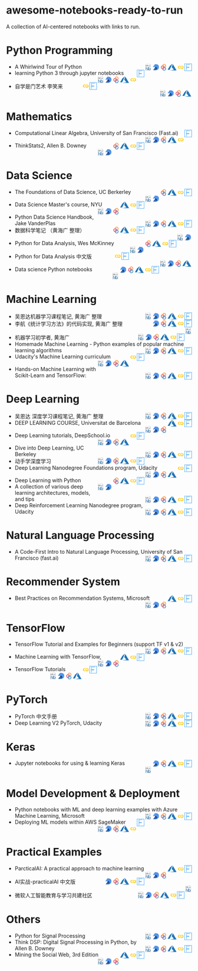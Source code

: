 # awesome-notebooks-ready-to-run
A collection of AI-centered notebooks with links to run.

# Python Programming
* A Whirlwind Tour of Python&emsp;[<img src="./images/FloydHub-logo.png" alt="FloydHub" align="right" height="20"/>](https://floydhub.com/run?template=https://github.com/jakevdp/WhirlwindTourOfPython)&emsp;[<img src="./images/colab-logo.png" alt="colab" align="right" height="20"/>](https://colab.research.google.com/jakevdp/WhirlwindTourOfPython/blob/master)&emsp;[<img src="./images/Azure Notebooks.png" alt="Azure Notebook" align="right" height="20"/>](https://notebooks.azure.com/import/gh/jakevdp/WhirlwindTourOfPython/)&emsp;[<img src="./images/binder-logo.png" alt="MyBinder" align="right" height="20"/>](https://mybinder.org/v2/gh/jakevdp/WhirlwindTourOfPython/master?urlpath=lab)&emsp;[<img src="./images/deepnote.png" alt="deepnote" align="right" height="20"/>](https://beta.deepnote.com/launch?template=data-science&url=https%3A//github.com/jakevdp/WhirlwindTourOfPython)&emsp;[<img src="./images/nbviewer.png" alt="nbviewer" align="right" height="20"/>](https://nbviewer.jupyter.org/github/jakevdp/WhirlwindTourOfPython/tree/master/)
* learning Python 3 through jupyter notebooks&emsp;[<img src="./images/FloydHub-logo.png" alt="FloydHub" align="right" height="20"/>](https://floydhub.com/run?template=https://github.com/jerry-git/learn-python3)&emsp;[<img src="./images/colab-logo.png" alt="colab" align="right" height="20"/>](https://colab.research.google.com/jerry-git/learn-python3/blob/master)&emsp;[<img src="./images/Azure Notebooks.png" alt="Azure Notebook" align="right" height="20"/>](https://notebooks.azure.com/import/gh/jerry-git/learn-python3/)&emsp;[<img src="./images/binder-logo.png" alt="MyBinder" align="right" height="20"/>](https://mybinder.org/v2/gh/jerry-git/learn-python3/master?urlpath=lab)&emsp;[<img src="./images/deepnote.png" alt="deepnote" align="right" height="20"/>](https://beta.deepnote.com/launch?template=data-science&url=https%3A//github.com/jerry-git/learn-python3)&emsp;[<img src="./images/nbviewer.png" alt="nbviewer" align="right" height="20"/>](https://nbviewer.jupyter.org/github/jerry-git/learn-python3/tree/master/)
* 自学是门艺术 李笑来&emsp;[<img src="./images/FloydHub-logo.png" alt="FloydHub" align="right" height="20"/>](https://floydhub.com/run?template=https://github.com/selfteaching/the-craft-of-selfteaching)&emsp;[<img src="./images/colab-logo.png" alt="colab" align="right" height="20"/>](https://colab.research.google.com/selfteaching/the-craft-of-selfteaching/blob/master)&emsp;[<img src="./images/Azure Notebooks.png" alt="Azure Notebook" align="right" height="20"/>](https://notebooks.azure.com/import/gh/selfteaching/the-craft-of-selfteaching/)&emsp;[<img src="./images/binder-logo.png" alt="MyBinder" align="right" height="20"/>](https://mybinder.org/v2/gh/selfteaching/the-craft-of-selfteaching/master?urlpath=lab)&emsp;[<img src="./images/deepnote.png" alt="deepnote" align="right" height="20"/>](https://beta.deepnote.com/launch?template=data-science&url=https%3A//github.com/selfteaching/the-craft-of-selfteaching)&emsp;[<img src="./images/nbviewer.png" alt="nbviewer" align="right" height="20"/>](https://nbviewer.jupyter.org/github/selfteaching/the-craft-of-selfteaching/tree/master/)
# Mathematics
* Computational Linear Algebra,  University of San Francisco (Fast.ai)&emsp;[<img src="./images/FloydHub-logo.png" alt="FloydHub" align="right" height="20"/>](https://floydhub.com/run?template=https://github.com/fastai/numerical-linear-algebra)&emsp;[<img src="./images/colab-logo.png" alt="colab" align="right" height="20"/>](https://colab.research.google.com/fastai/numerical-linear-algebra/blob/master)&emsp;[<img src="./images/Azure Notebooks.png" alt="Azure Notebook" align="right" height="20"/>](https://notebooks.azure.com/import/gh/fastai/numerical-linear-algebra/)&emsp;[<img src="./images/binder-logo.png" alt="MyBinder" align="right" height="20"/>](https://mybinder.org/v2/gh/fastai/numerical-linear-algebra/master?urlpath=lab)&emsp;[<img src="./images/deepnote.png" alt="deepnote" align="right" height="20"/>](https://beta.deepnote.com/launch?template=data-science&url=https%3A//github.com/fastai/numerical-linear-algebra)&emsp;[<img src="./images/nbviewer.png" alt="nbviewer" align="right" height="20"/>](https://nbviewer.jupyter.org/github/fastai/numerical-linear-algebra/tree/master/)
* ThinkStats2, Allen B. Downey&emsp;[<img src="./images/FloydHub-logo.png" alt="FloydHub" align="right" height="20"/>](https://floydhub.com/run?template=https://github.com/AllenDowney/ThinkStats2)&emsp;[<img src="./images/colab-logo.png" alt="colab" align="right" height="20"/>](https://colab.research.google.com/AllenDowney/ThinkStats2/blob/master)&emsp;[<img src="./images/Azure Notebooks.png" alt="Azure Notebook" align="right" height="20"/>](https://notebooks.azure.com/import/gh/AllenDowney/ThinkStats2/)&emsp;[<img src="./images/binder-logo.png" alt="MyBinder" align="right" height="20"/>](https://mybinder.org/v2/gh/AllenDowney/ThinkStats2/master?urlpath=lab)&emsp;[<img src="./images/deepnote.png" alt="deepnote" align="right" height="20"/>](https://beta.deepnote.com/launch?template=data-science&url=https%3A//github.com/AllenDowney/ThinkStats2)&emsp;[<img src="./images/nbviewer.png" alt="nbviewer" align="right" height="20"/>](https://nbviewer.jupyter.org/github/AllenDowney/ThinkStats2/tree/master/)
# Data Science
* The Foundations of Data Science, UC Berkerley&emsp;[<img src="./images/FloydHub-logo.png" alt="FloydHub" align="right" height="20"/>](https://floydhub.com/run?template=https://github.com/data-8/textbook)&emsp;[<img src="./images/colab-logo.png" alt="colab" align="right" height="20"/>](https://colab.research.google.com/data-8/textbook/blob/master)&emsp;[<img src="./images/Azure Notebooks.png" alt="Azure Notebook" align="right" height="20"/>](https://notebooks.azure.com/import/gh/data-8/textbook/)&emsp;[<img src="./images/binder-logo.png" alt="MyBinder" align="right" height="20"/>](https://mybinder.org/v2/gh/data-8/textbook/master?urlpath=lab)&emsp;[<img src="./images/deepnote.png" alt="deepnote" align="right" height="20"/>](https://beta.deepnote.com/launch?template=data-science&url=https%3A//github.com/data-8/textbook)&emsp;[<img src="./images/nbviewer.png" alt="nbviewer" align="right" height="20"/>](https://nbviewer.jupyter.org/github/data-8/textbook/tree/master/)
* Data Science Master's course, NYU&emsp;[<img src="./images/FloydHub-logo.png" alt="FloydHub" align="right" height="20"/>](https://floydhub.com/run?template=https://github.com/briandalessandro/DataScienceCourse)&emsp;[<img src="./images/colab-logo.png" alt="colab" align="right" height="20"/>](https://colab.research.google.com/briandalessandro/DataScienceCourse/blob/master)&emsp;[<img src="./images/Azure Notebooks.png" alt="Azure Notebook" align="right" height="20"/>](https://notebooks.azure.com/import/gh/briandalessandro/DataScienceCourse/)&emsp;[<img src="./images/binder-logo.png" alt="MyBinder" align="right" height="20"/>](https://mybinder.org/v2/gh/briandalessandro/DataScienceCourse/master?urlpath=lab)&emsp;[<img src="./images/deepnote.png" alt="deepnote" align="right" height="20"/>](https://beta.deepnote.com/launch?template=data-science&url=https%3A//github.com/briandalessandro/DataScienceCourse)&emsp;[<img src="./images/nbviewer.png" alt="nbviewer" align="right" height="20"/>](https://nbviewer.jupyter.org/github/briandalessandro/DataScienceCourse/tree/master/)
* Python Data Science Handbook, Jake VanderPlas&emsp;[<img src="./images/FloydHub-logo.png" alt="FloydHub" align="right" height="20"/>](https://floydhub.com/run?template=https://github.com/jakevdp/PythonDataScienceHandbook)&emsp;[<img src="./images/colab-logo.png" alt="colab" align="right" height="20"/>](https://colab.research.google.com/jakevdp/PythonDataScienceHandbook/blob/master)&emsp;[<img src="./images/Azure Notebooks.png" alt="Azure Notebook" align="right" height="20"/>](https://notebooks.azure.com/import/gh/jakevdp/PythonDataScienceHandbook/)&emsp;[<img src="./images/binder-logo.png" alt="MyBinder" align="right" height="20"/>](https://mybinder.org/v2/gh/jakevdp/PythonDataScienceHandbook/master?urlpath=lab)&emsp;[<img src="./images/deepnote.png" alt="deepnote" align="right" height="20"/>](https://beta.deepnote.com/launch?template=data-science&url=https%3A//github.com/jakevdp/PythonDataScienceHandbook)&emsp;[<img src="./images/nbviewer.png" alt="nbviewer" align="right" height="20"/>](https://nbviewer.jupyter.org/github/jakevdp/PythonDataScienceHandbook/tree/master/)
* 数据科学笔记 （黄海广 整理）&emsp;[<img src="./images/FloydHub-logo.png" alt="FloydHub" align="right" height="20"/>](https://floydhub.com/run?template=https://github.com/fengdu78/Data-Science-Notes)&emsp;[<img src="./images/colab-logo.png" alt="colab" align="right" height="20"/>](https://colab.research.google.com/fengdu78/Data-Science-Notes/blob/master)&emsp;[<img src="./images/Azure Notebooks.png" alt="Azure Notebook" align="right" height="20"/>](https://notebooks.azure.com/import/gh/fengdu78/Data-Science-Notes/)&emsp;[<img src="./images/binder-logo.png" alt="MyBinder" align="right" height="20"/>](https://mybinder.org/v2/gh/fengdu78/Data-Science-Notes/master?urlpath=lab)&emsp;[<img src="./images/deepnote.png" alt="deepnote" align="right" height="20"/>](https://beta.deepnote.com/launch?template=data-science&url=https%3A//github.com/fengdu78/Data-Science-Notes)&emsp;[<img src="./images/nbviewer.png" alt="nbviewer" align="right" height="20"/>](https://nbviewer.jupyter.org/github/fengdu78/Data-Science-Notes/tree/master/)
* Python for Data Analysis, Wes McKinney&emsp;[<img src="./images/FloydHub-logo.png" alt="FloydHub" align="right" height="20"/>](https://floydhub.com/run?template=https://github.com/wesm/pydata-book)&emsp;[<img src="./images/colab-logo.png" alt="colab" align="right" height="20"/>](https://colab.research.google.com/wesm/pydata-book/blob/master)&emsp;[<img src="./images/Azure Notebooks.png" alt="Azure Notebook" align="right" height="20"/>](https://notebooks.azure.com/import/gh/wesm/pydata-book/)&emsp;[<img src="./images/binder-logo.png" alt="MyBinder" align="right" height="20"/>](https://mybinder.org/v2/gh/wesm/pydata-book/master?urlpath=lab)&emsp;[<img src="./images/deepnote.png" alt="deepnote" align="right" height="20"/>](https://beta.deepnote.com/launch?template=data-science&url=https%3A//github.com/wesm/pydata-book)&emsp;[<img src="./images/nbviewer.png" alt="nbviewer" align="right" height="20"/>](https://nbviewer.jupyter.org/github/wesm/pydata-book/tree/master/)
* Python for Data Analysis 中文版&emsp;[<img src="./images/FloydHub-logo.png" alt="FloydHub" align="right" height="20"/>](https://floydhub.com/run?template=https://github.com/BrambleXu/pydata-notebook)&emsp;[<img src="./images/colab-logo.png" alt="colab" align="right" height="20"/>](https://colab.research.google.com/BrambleXu/pydata-notebook/blob/master)&emsp;[<img src="./images/Azure Notebooks.png" alt="Azure Notebook" align="right" height="20"/>](https://notebooks.azure.com/import/gh/BrambleXu/pydata-notebook/)&emsp;[<img src="./images/binder-logo.png" alt="MyBinder" align="right" height="20"/>](https://mybinder.org/v2/gh/BrambleXu/pydata-notebook/master?urlpath=lab)&emsp;[<img src="./images/deepnote.png" alt="deepnote" align="right" height="20"/>](https://beta.deepnote.com/launch?template=data-science&url=https%3A//github.com/BrambleXu/pydata-notebook)&emsp;[<img src="./images/nbviewer.png" alt="nbviewer" align="right" height="20"/>](https://nbviewer.jupyter.org/github/BrambleXu/pydata-notebook/tree/master/)
* Data science Python notebooks&emsp;[<img src="./images/FloydHub-logo.png" alt="FloydHub" align="right" height="20"/>](https://floydhub.com/run?template=https://github.com/donnemartin/data-science-ipython-notebooks)&emsp;[<img src="./images/colab-logo.png" alt="colab" align="right" height="20"/>](https://colab.research.google.com/donnemartin/data-science-ipython-notebooks/blob/master)&emsp;[<img src="./images/Azure Notebooks.png" alt="Azure Notebook" align="right" height="20"/>](https://notebooks.azure.com/import/gh/donnemartin/data-science-ipython-notebooks/)&emsp;[<img src="./images/binder-logo.png" alt="MyBinder" align="right" height="20"/>](https://mybinder.org/v2/gh/donnemartin/data-science-ipython-notebooks/master?urlpath=lab)&emsp;[<img src="./images/deepnote.png" alt="deepnote" align="right" height="20"/>](https://beta.deepnote.com/launch?template=data-science&url=https%3A//github.com/donnemartin/data-science-ipython-notebooks)&emsp;[<img src="./images/nbviewer.png" alt="nbviewer" align="right" height="20"/>](https://nbviewer.jupyter.org/github/donnemartin/data-science-ipython-notebooks/tree/master/)
# Machine Learning
* 吴恩达机器学习课程笔记, 黄海广 整理&emsp;[<img src="./images/FloydHub-logo.png" alt="FloydHub" align="right" height="20"/>](https://floydhub.com/run?template=https://github.com/fengdu78/Coursera-ML-AndrewNg-Notes)&emsp;[<img src="./images/colab-logo.png" alt="colab" align="right" height="20"/>](https://colab.research.google.com/fengdu78/Coursera-ML-AndrewNg-Notes/blob/master)&emsp;[<img src="./images/Azure Notebooks.png" alt="Azure Notebook" align="right" height="20"/>](https://notebooks.azure.com/import/gh/fengdu78/Coursera-ML-AndrewNg-Notes/)&emsp;[<img src="./images/binder-logo.png" alt="MyBinder" align="right" height="20"/>](https://mybinder.org/v2/gh/fengdu78/Coursera-ML-AndrewNg-Notes/master?urlpath=lab)&emsp;[<img src="./images/deepnote.png" alt="deepnote" align="right" height="20"/>](https://beta.deepnote.com/launch?template=data-science&url=https%3A//github.com/fengdu78/Coursera-ML-AndrewNg-Notes)&emsp;[<img src="./images/nbviewer.png" alt="nbviewer" align="right" height="20"/>](https://nbviewer.jupyter.org/github/fengdu78/Coursera-ML-AndrewNg-Notes/tree/master/)
* 李航《统计学习方法》的代码实现, 黄海广 整理&emsp;[<img src="./images/FloydHub-logo.png" alt="FloydHub" align="right" height="20"/>](https://floydhub.com/run?template=https://github.com/fengdu78/lihang-code)&emsp;[<img src="./images/colab-logo.png" alt="colab" align="right" height="20"/>](https://colab.research.google.com/fengdu78/lihang-code/blob/master)&emsp;[<img src="./images/Azure Notebooks.png" alt="Azure Notebook" align="right" height="20"/>](https://notebooks.azure.com/import/gh/fengdu78/lihang-code/)&emsp;[<img src="./images/binder-logo.png" alt="MyBinder" align="right" height="20"/>](https://mybinder.org/v2/gh/fengdu78/lihang-code/master?urlpath=lab)&emsp;[<img src="./images/deepnote.png" alt="deepnote" align="right" height="20"/>](https://beta.deepnote.com/launch?template=data-science&url=https%3A//github.com/fengdu78/lihang-code)&emsp;[<img src="./images/nbviewer.png" alt="nbviewer" align="right" height="20"/>](https://nbviewer.jupyter.org/github/fengdu78/lihang-code/tree/master/)
* 机器学习初学者, 黄海广&emsp;[<img src="./images/FloydHub-logo.png" alt="FloydHub" align="right" height="20"/>](https://floydhub.com/run?template=https://github.com/fengdu78/machine_learning_beginner)&emsp;[<img src="./images/colab-logo.png" alt="colab" align="right" height="20"/>](https://colab.research.google.com/fengdu78/machine_learning_beginner/blob/master)&emsp;[<img src="./images/Azure Notebooks.png" alt="Azure Notebook" align="right" height="20"/>](https://notebooks.azure.com/import/gh/fengdu78/machine_learning_beginner/)&emsp;[<img src="./images/binder-logo.png" alt="MyBinder" align="right" height="20"/>](https://mybinder.org/v2/gh/fengdu78/machine_learning_beginner/master?urlpath=lab)&emsp;[<img src="./images/deepnote.png" alt="deepnote" align="right" height="20"/>](https://beta.deepnote.com/launch?template=data-science&url=https%3A//github.com/fengdu78/machine_learning_beginner)&emsp;[<img src="./images/nbviewer.png" alt="nbviewer" align="right" height="20"/>](https://nbviewer.jupyter.org/github/fengdu78/machine_learning_beginner/tree/master/)
* Homemade Machine Learning - Python examples of popular machine learning algorithms &emsp;[<img src="./images/FloydHub-logo.png" alt="FloydHub" align="right" height="20"/>](https://floydhub.com/run?template=https://github.com/trekhleb/homemade-machine-learning)&emsp;[<img src="./images/colab-logo.png" alt="colab" align="right" height="20"/>](https://colab.research.google.com/trekhleb/homemade-machine-learning/blob/master)&emsp;[<img src="./images/Azure Notebooks.png" alt="Azure Notebook" align="right" height="20"/>](https://notebooks.azure.com/import/gh/trekhleb/homemade-machine-learning/)&emsp;[<img src="./images/binder-logo.png" alt="MyBinder" align="right" height="20"/>](https://mybinder.org/v2/gh/trekhleb/homemade-machine-learning/master?urlpath=lab)&emsp;[<img src="./images/deepnote.png" alt="deepnote" align="right" height="20"/>](https://beta.deepnote.com/launch?template=data-science&url=https%3A//github.com/trekhleb/homemade-machine-learning)&emsp;[<img src="./images/nbviewer.png" alt="nbviewer" align="right" height="20"/>](https://nbviewer.jupyter.org/github/trekhleb/homemade-machine-learning/tree/master/)
* Udacity's Machine Learning curriculum&emsp;[<img src="./images/FloydHub-logo.png" alt="FloydHub" align="right" height="20"/>](https://floydhub.com/run?template=https://github.com/udacity/machine-learning)&emsp;[<img src="./images/colab-logo.png" alt="colab" align="right" height="20"/>](https://colab.research.google.com/udacity/machine-learning/blob/master)&emsp;[<img src="./images/Azure Notebooks.png" alt="Azure Notebook" align="right" height="20"/>](https://notebooks.azure.com/import/gh/udacity/machine-learning/)&emsp;[<img src="./images/binder-logo.png" alt="MyBinder" align="right" height="20"/>](https://mybinder.org/v2/gh/udacity/machine-learning/master?urlpath=lab)&emsp;[<img src="./images/deepnote.png" alt="deepnote" align="right" height="20"/>](https://beta.deepnote.com/launch?template=data-science&url=https%3A//github.com/udacity/machine-learning)&emsp;[<img src="./images/nbviewer.png" alt="nbviewer" align="right" height="20"/>](https://nbviewer.jupyter.org/github/udacity/machine-learning/tree/master/)
* Hands-on Machine Learning with Scikit-Learn and TensorFlow:&emsp;[<img src="./images/FloydHub-logo.png" alt="FloydHub" align="right" height="20"/>](https://floydhub.com/run?template=https://github.com/ageron/handson-ml)&emsp;[<img src="./images/colab-logo.png" alt="colab" align="right" height="20"/>](https://colab.research.google.com/ageron/handson-ml/blob/master)&emsp;[<img src="./images/Azure Notebooks.png" alt="Azure Notebook" align="right" height="20"/>](https://notebooks.azure.com/import/gh/ageron/handson-ml/)&emsp;[<img src="./images/binder-logo.png" alt="MyBinder" align="right" height="20"/>](https://mybinder.org/v2/gh/ageron/handson-ml/master?urlpath=lab)&emsp;[<img src="./images/deepnote.png" alt="deepnote" align="right" height="20"/>](https://beta.deepnote.com/launch?template=data-science&url=https%3A//github.com/ageron/handson-ml)&emsp;[<img src="./images/nbviewer.png" alt="nbviewer" align="right" height="20"/>](https://nbviewer.jupyter.org/github/ageron/handson-ml/tree/master/)
# Deep Learning
* 吴恩达 深度学习课程笔记, 黄海广 整理&emsp;[<img src="./images/FloydHub-logo.png" alt="FloydHub" align="right" height="20"/>](https://floydhub.com/run?template=https://github.com/fengdu78/deeplearning_ai_books)&emsp;[<img src="./images/colab-logo.png" alt="colab" align="right" height="20"/>](https://colab.research.google.com/fengdu78/deeplearning_ai_books/blob/master)&emsp;[<img src="./images/Azure Notebooks.png" alt="Azure Notebook" align="right" height="20"/>](https://notebooks.azure.com/import/gh/fengdu78/deeplearning_ai_books/)&emsp;[<img src="./images/binder-logo.png" alt="MyBinder" align="right" height="20"/>](https://mybinder.org/v2/gh/fengdu78/deeplearning_ai_books/master?urlpath=lab)&emsp;[<img src="./images/deepnote.png" alt="deepnote" align="right" height="20"/>](https://beta.deepnote.com/launch?template=data-science&url=https%3A//github.com/fengdu78/deeplearning_ai_books)&emsp;[<img src="./images/nbviewer.png" alt="nbviewer" align="right" height="20"/>](https://nbviewer.jupyter.org/github/fengdu78/deeplearning_ai_books/tree/master/)
* DEEP LEARNING COURSE, Universitat de Barcelona&emsp;[<img src="./images/FloydHub-logo.png" alt="FloydHub" align="right" height="20"/>](https://floydhub.com/run?template=https://github.com/DataScienceUB/DeepLearningMaster2019)&emsp;[<img src="./images/colab-logo.png" alt="colab" align="right" height="20"/>](https://colab.research.google.com/DataScienceUB/DeepLearningMaster2019/blob/master)&emsp;[<img src="./images/Azure Notebooks.png" alt="Azure Notebook" align="right" height="20"/>](https://notebooks.azure.com/import/gh/DataScienceUB/DeepLearningMaster2019/)&emsp;[<img src="./images/binder-logo.png" alt="MyBinder" align="right" height="20"/>](https://mybinder.org/v2/gh/DataScienceUB/DeepLearningMaster2019/master?urlpath=lab)&emsp;[<img src="./images/deepnote.png" alt="deepnote" align="right" height="20"/>](https://beta.deepnote.com/launch?template=data-science&url=https%3A//github.com/DataScienceUB/DeepLearningMaster2019)&emsp;[<img src="./images/nbviewer.png" alt="nbviewer" align="right" height="20"/>](https://nbviewer.jupyter.org/github/DataScienceUB/DeepLearningMaster2019/tree/master/)
* Deep Learning tutorials, DeepSchool.io&emsp;[<img src="./images/FloydHub-logo.png" alt="FloydHub" align="right" height="20"/>](https://floydhub.com/run?template=https://github.com/sachinruk/deepschool.io)&emsp;[<img src="./images/colab-logo.png" alt="colab" align="right" height="20"/>](https://colab.research.google.com/sachinruk/deepschool.io/blob/master)&emsp;[<img src="./images/Azure Notebooks.png" alt="Azure Notebook" align="right" height="20"/>](https://notebooks.azure.com/import/gh/sachinruk/deepschool.io/)&emsp;[<img src="./images/binder-logo.png" alt="MyBinder" align="right" height="20"/>](https://mybinder.org/v2/gh/sachinruk/deepschool.io/master?urlpath=lab)&emsp;[<img src="./images/deepnote.png" alt="deepnote" align="right" height="20"/>](https://beta.deepnote.com/launch?template=data-science&url=https%3A//github.com/sachinruk/deepschool.io)&emsp;[<img src="./images/nbviewer.png" alt="nbviewer" align="right" height="20"/>](https://nbviewer.jupyter.org/github/sachinruk/deepschool.io/tree/master/)
* Dive into Deep Learning, UC Berkeley&emsp;[<img src="./images/FloydHub-logo.png" alt="FloydHub" align="right" height="20"/>](https://floydhub.com/run?template=https://github.com/d2l-ai/d2l-en)&emsp;[<img src="./images/colab-logo.png" alt="colab" align="right" height="20"/>](https://colab.research.google.com/d2l-ai/d2l-en/blob/master)&emsp;[<img src="./images/Azure Notebooks.png" alt="Azure Notebook" align="right" height="20"/>](https://notebooks.azure.com/import/gh/d2l-ai/d2l-en/)&emsp;[<img src="./images/binder-logo.png" alt="MyBinder" align="right" height="20"/>](https://mybinder.org/v2/gh/d2l-ai/d2l-en/master?urlpath=lab)&emsp;[<img src="./images/deepnote.png" alt="deepnote" align="right" height="20"/>](https://beta.deepnote.com/launch?template=data-science&url=https%3A//github.com/d2l-ai/d2l-en)&emsp;[<img src="./images/nbviewer.png" alt="nbviewer" align="right" height="20"/>](https://nbviewer.jupyter.org/github/d2l-ai/d2l-en/tree/master/)
* 动手学深度学习&emsp;[<img src="./images/FloydHub-logo.png" alt="FloydHub" align="right" height="20"/>](https://floydhub.com/run?template=https://github.com/d2l-ai/d2l-zh)&emsp;[<img src="./images/colab-logo.png" alt="colab" align="right" height="20"/>](https://colab.research.google.com/d2l-ai/d2l-zh/blob/master)&emsp;[<img src="./images/Azure Notebooks.png" alt="Azure Notebook" align="right" height="20"/>](https://notebooks.azure.com/import/gh/d2l-ai/d2l-zh/)&emsp;[<img src="./images/binder-logo.png" alt="MyBinder" align="right" height="20"/>](https://mybinder.org/v2/gh/d2l-ai/d2l-zh/master?urlpath=lab)&emsp;[<img src="./images/deepnote.png" alt="deepnote" align="right" height="20"/>](https://beta.deepnote.com/launch?template=data-science&url=https%3A//github.com/d2l-ai/d2l-zh)&emsp;[<img src="./images/nbviewer.png" alt="nbviewer" align="right" height="20"/>](https://nbviewer.jupyter.org/github/d2l-ai/d2l-zh/tree/master/)
* Deep Learning Nanodegree Foundations program, Udacity&emsp;[<img src="./images/FloydHub-logo.png" alt="FloydHub" align="right" height="20"/>](https://floydhub.com/run?template=https://github.com/udacity/deep-learning)&emsp;[<img src="./images/colab-logo.png" alt="colab" align="right" height="20"/>](https://colab.research.google.com/udacity/deep-learning/blob/master)&emsp;[<img src="./images/Azure Notebooks.png" alt="Azure Notebook" align="right" height="20"/>](https://notebooks.azure.com/import/gh/udacity/deep-learning/)&emsp;[<img src="./images/binder-logo.png" alt="MyBinder" align="right" height="20"/>](https://mybinder.org/v2/gh/udacity/deep-learning/master?urlpath=lab)&emsp;[<img src="./images/deepnote.png" alt="deepnote" align="right" height="20"/>](https://beta.deepnote.com/launch?template=data-science&url=https%3A//github.com/udacity/deep-learning)&emsp;[<img src="./images/nbviewer.png" alt="nbviewer" align="right" height="20"/>](https://nbviewer.jupyter.org/github/udacity/deep-learning/tree/master/)
* Deep Learning with Python&emsp;[<img src="./images/FloydHub-logo.png" alt="FloydHub" align="right" height="20"/>](https://floydhub.com/run?template=https://github.com/fchollet/deep-learning-with-python-notebooks)&emsp;[<img src="./images/colab-logo.png" alt="colab" align="right" height="20"/>](https://colab.research.google.com/fchollet/deep-learning-with-python-notebooks/blob/master)&emsp;[<img src="./images/Azure Notebooks.png" alt="Azure Notebook" align="right" height="20"/>](https://notebooks.azure.com/import/gh/fchollet/deep-learning-with-python-notebooks/)&emsp;[<img src="./images/binder-logo.png" alt="MyBinder" align="right" height="20"/>](https://mybinder.org/v2/gh/fchollet/deep-learning-with-python-notebooks/master?urlpath=lab)&emsp;[<img src="./images/deepnote.png" alt="deepnote" align="right" height="20"/>](https://beta.deepnote.com/launch?template=data-science&url=https%3A//github.com/fchollet/deep-learning-with-python-notebooks)&emsp;[<img src="./images/nbviewer.png" alt="nbviewer" align="right" height="20"/>](https://nbviewer.jupyter.org/github/fchollet/deep-learning-with-python-notebooks/tree/master/)
* A collection of various deep learning architectures, models, and tips&emsp;[<img src="./images/FloydHub-logo.png" alt="FloydHub" align="right" height="20"/>](https://floydhub.com/run?template=https://github.com/rasbt/deeplearning-models)&emsp;[<img src="./images/colab-logo.png" alt="colab" align="right" height="20"/>](https://colab.research.google.com/rasbt/deeplearning-models/blob/master)&emsp;[<img src="./images/Azure Notebooks.png" alt="Azure Notebook" align="right" height="20"/>](https://notebooks.azure.com/import/gh/rasbt/deeplearning-models/)&emsp;[<img src="./images/binder-logo.png" alt="MyBinder" align="right" height="20"/>](https://mybinder.org/v2/gh/rasbt/deeplearning-models/master?urlpath=lab)&emsp;[<img src="./images/deepnote.png" alt="deepnote" align="right" height="20"/>](https://beta.deepnote.com/launch?template=data-science&url=https%3A//github.com/rasbt/deeplearning-models)&emsp;[<img src="./images/nbviewer.png" alt="nbviewer" align="right" height="20"/>](https://nbviewer.jupyter.org/github/rasbt/deeplearning-models/tree/master/)
* Deep Reinforcement Learning Nanodegree program, Udacity&emsp;[<img src="./images/FloydHub-logo.png" alt="FloydHub" align="right" height="20"/>](https://floydhub.com/run?template=https://github.com/udacity/deep-reinforcement-learning)&emsp;[<img src="./images/colab-logo.png" alt="colab" align="right" height="20"/>](https://colab.research.google.com/udacity/deep-reinforcement-learning/blob/master)&emsp;[<img src="./images/Azure Notebooks.png" alt="Azure Notebook" align="right" height="20"/>](https://notebooks.azure.com/import/gh/udacity/deep-reinforcement-learning/)&emsp;[<img src="./images/binder-logo.png" alt="MyBinder" align="right" height="20"/>](https://mybinder.org/v2/gh/udacity/deep-reinforcement-learning/master?urlpath=lab)&emsp;[<img src="./images/deepnote.png" alt="deepnote" align="right" height="20"/>](https://beta.deepnote.com/launch?template=data-science&url=https%3A//github.com/udacity/deep-reinforcement-learning)&emsp;[<img src="./images/nbviewer.png" alt="nbviewer" align="right" height="20"/>](https://nbviewer.jupyter.org/github/udacity/deep-reinforcement-learning/tree/master/)
# Natural Language Processing
* A Code-First Intro to Natural Language Processing,  University of San Francisco (fast.ai)&emsp;[<img src="./images/FloydHub-logo.png" alt="FloydHub" align="right" height="20"/>](https://floydhub.com/run?template=https://github.com/fastai/course-nlp)&emsp;[<img src="./images/colab-logo.png" alt="colab" align="right" height="20"/>](https://colab.research.google.com/fastai/course-nlp/blob/master)&emsp;[<img src="./images/Azure Notebooks.png" alt="Azure Notebook" align="right" height="20"/>](https://notebooks.azure.com/import/gh/fastai/course-nlp/)&emsp;[<img src="./images/binder-logo.png" alt="MyBinder" align="right" height="20"/>](https://mybinder.org/v2/gh/fastai/course-nlp/master?urlpath=lab)&emsp;[<img src="./images/deepnote.png" alt="deepnote" align="right" height="20"/>](https://beta.deepnote.com/launch?template=data-science&url=https%3A//github.com/fastai/course-nlp)&emsp;[<img src="./images/nbviewer.png" alt="nbviewer" align="right" height="20"/>](https://nbviewer.jupyter.org/github/fastai/course-nlp/tree/master/)
# Recommender System
* Best Practices on Recommendation Systems, Microsoft&emsp;[<img src="./images/FloydHub-logo.png" alt="FloydHub" align="right" height="20"/>](https://floydhub.com/run?template=https://github.com/microsoft/recommenders)&emsp;[<img src="./images/colab-logo.png" alt="colab" align="right" height="20"/>](https://colab.research.google.com/microsoft/recommenders/blob/master)&emsp;[<img src="./images/Azure Notebooks.png" alt="Azure Notebook" align="right" height="20"/>](https://notebooks.azure.com/import/gh/microsoft/recommenders/)&emsp;[<img src="./images/binder-logo.png" alt="MyBinder" align="right" height="20"/>](https://mybinder.org/v2/gh/microsoft/recommenders/master?urlpath=lab)&emsp;[<img src="./images/deepnote.png" alt="deepnote" align="right" height="20"/>](https://beta.deepnote.com/launch?template=data-science&url=https%3A//github.com/microsoft/recommenders)&emsp;[<img src="./images/nbviewer.png" alt="nbviewer" align="right" height="20"/>](https://nbviewer.jupyter.org/github/microsoft/recommenders/tree/master/)
# TensorFlow
* TensorFlow Tutorial and Examples for Beginners (support TF v1 & v2)&emsp;[<img src="./images/FloydHub-logo.png" alt="FloydHub" align="right" height="20"/>](https://floydhub.com/run?template=https://github.com/aymericdamien/TensorFlow-Examples)&emsp;[<img src="./images/colab-logo.png" alt="colab" align="right" height="20"/>](https://colab.research.google.com/aymericdamien/TensorFlow-Examples/blob/master)&emsp;[<img src="./images/Azure Notebooks.png" alt="Azure Notebook" align="right" height="20"/>](https://notebooks.azure.com/import/gh/aymericdamien/TensorFlow-Examples/)&emsp;[<img src="./images/binder-logo.png" alt="MyBinder" align="right" height="20"/>](https://mybinder.org/v2/gh/aymericdamien/TensorFlow-Examples/master?urlpath=lab)&emsp;[<img src="./images/deepnote.png" alt="deepnote" align="right" height="20"/>](https://beta.deepnote.com/launch?template=data-science&url=https%3A//github.com/aymericdamien/TensorFlow-Examples)&emsp;[<img src="./images/nbviewer.png" alt="nbviewer" align="right" height="20"/>](https://nbviewer.jupyter.org/github/aymericdamien/TensorFlow-Examples/tree/master/)
* Machine Learning with TensorFlow,&emsp;[<img src="./images/FloydHub-logo.png" alt="FloydHub" align="right" height="20"/>](https://floydhub.com/run?template=https://github.com/BinRoot/Tensorflow-Book)&emsp;[<img src="./images/colab-logo.png" alt="colab" align="right" height="20"/>](https://colab.research.google.com/BinRoot/Tensorflow-Book/blob/master)&emsp;[<img src="./images/Azure Notebooks.png" alt="Azure Notebook" align="right" height="20"/>](https://notebooks.azure.com/import/gh/BinRoot/Tensorflow-Book/)&emsp;[<img src="./images/binder-logo.png" alt="MyBinder" align="right" height="20"/>](https://mybinder.org/v2/gh/BinRoot/Tensorflow-Book/master?urlpath=lab)&emsp;[<img src="./images/deepnote.png" alt="deepnote" align="right" height="20"/>](https://beta.deepnote.com/launch?template=data-science&url=https%3A//github.com/BinRoot/Tensorflow-Book)&emsp;[<img src="./images/nbviewer.png" alt="nbviewer" align="right" height="20"/>](https://nbviewer.jupyter.org/github/BinRoot/Tensorflow-Book/tree/master/)
* TensorFlow Tutorials&emsp;[<img src="./images/FloydHub-logo.png" alt="FloydHub" align="right" height="20"/>](https://floydhub.com/run?template=https://github.com/sjchoi86/Tensorflow-101)&emsp;[<img src="./images/colab-logo.png" alt="colab" align="right" height="20"/>](https://colab.research.google.com/sjchoi86/Tensorflow-101/blob/master)&emsp;[<img src="./images/Azure Notebooks.png" alt="Azure Notebook" align="right" height="20"/>](https://notebooks.azure.com/import/gh/sjchoi86/Tensorflow-101/)&emsp;[<img src="./images/binder-logo.png" alt="MyBinder" align="right" height="20"/>](https://mybinder.org/v2/gh/sjchoi86/Tensorflow-101/master?urlpath=lab)&emsp;[<img src="./images/deepnote.png" alt="deepnote" align="right" height="20"/>](https://beta.deepnote.com/launch?template=data-science&url=https%3A//github.com/sjchoi86/Tensorflow-101)&emsp;[<img src="./images/nbviewer.png" alt="nbviewer" align="right" height="20"/>](https://nbviewer.jupyter.org/github/sjchoi86/Tensorflow-101/tree/master/)
# PyTorch
* PyTorch 中文手册&emsp;[<img src="./images/FloydHub-logo.png" alt="FloydHub" align="right" height="20"/>](https://floydhub.com/run?template=https://github.com/zergtant/pytorch-handbook)&emsp;[<img src="./images/colab-logo.png" alt="colab" align="right" height="20"/>](https://colab.research.google.com/zergtant/pytorch-handbook/blob/master)&emsp;[<img src="./images/Azure Notebooks.png" alt="Azure Notebook" align="right" height="20"/>](https://notebooks.azure.com/import/gh/zergtant/pytorch-handbook/)&emsp;[<img src="./images/binder-logo.png" alt="MyBinder" align="right" height="20"/>](https://mybinder.org/v2/gh/zergtant/pytorch-handbook/master?urlpath=lab)&emsp;[<img src="./images/deepnote.png" alt="deepnote" align="right" height="20"/>](https://beta.deepnote.com/launch?template=data-science&url=https%3A//github.com/zergtant/pytorch-handbook)&emsp;[<img src="./images/nbviewer.png" alt="nbviewer" align="right" height="20"/>](https://nbviewer.jupyter.org/github/zergtant/pytorch-handbook/tree/master/)
* Deep Learning V2 PyTorch, Udacity&emsp;[<img src="./images/FloydHub-logo.png" alt="FloydHub" align="right" height="20"/>](https://floydhub.com/run?template=https://github.com/udacity/deep-learning-v2-pytorch)&emsp;[<img src="./images/colab-logo.png" alt="colab" align="right" height="20"/>](https://colab.research.google.com/udacity/deep-learning-v2-pytorch/blob/master)&emsp;[<img src="./images/Azure Notebooks.png" alt="Azure Notebook" align="right" height="20"/>](https://notebooks.azure.com/import/gh/udacity/deep-learning-v2-pytorch/)&emsp;[<img src="./images/binder-logo.png" alt="MyBinder" align="right" height="20"/>](https://mybinder.org/v2/gh/udacity/deep-learning-v2-pytorch/master?urlpath=lab)&emsp;[<img src="./images/deepnote.png" alt="deepnote" align="right" height="20"/>](https://beta.deepnote.com/launch?template=data-science&url=https%3A//github.com/udacity/deep-learning-v2-pytorch)&emsp;[<img src="./images/nbviewer.png" alt="nbviewer" align="right" height="20"/>](https://nbviewer.jupyter.org/github/udacity/deep-learning-v2-pytorch/tree/master/)
# Keras
* Jupyter notebooks for using & learning Keras&emsp;[<img src="./images/FloydHub-logo.png" alt="FloydHub" align="right" height="20"/>](https://floydhub.com/run?template=https://github.com/erhwenkuo/deep-learning-with-keras-notebooks)&emsp;[<img src="./images/colab-logo.png" alt="colab" align="right" height="20"/>](https://colab.research.google.com/erhwenkuo/deep-learning-with-keras-notebooks/blob/master)&emsp;[<img src="./images/Azure Notebooks.png" alt="Azure Notebook" align="right" height="20"/>](https://notebooks.azure.com/import/gh/erhwenkuo/deep-learning-with-keras-notebooks/)&emsp;[<img src="./images/binder-logo.png" alt="MyBinder" align="right" height="20"/>](https://mybinder.org/v2/gh/erhwenkuo/deep-learning-with-keras-notebooks/master?urlpath=lab)&emsp;[<img src="./images/deepnote.png" alt="deepnote" align="right" height="20"/>](https://beta.deepnote.com/launch?template=data-science&url=https%3A//github.com/erhwenkuo/deep-learning-with-keras-notebooks)&emsp;[<img src="./images/nbviewer.png" alt="nbviewer" align="right" height="20"/>](https://nbviewer.jupyter.org/github/erhwenkuo/deep-learning-with-keras-notebooks/tree/master/)
# Model Development & Deployment
* Python notebooks with ML and deep learning examples with Azure Machine Learning, Microsoft&emsp;[<img src="./images/FloydHub-logo.png" alt="FloydHub" align="right" height="20"/>](https://floydhub.com/run?template=https://github.com/Azure/MachineLearningNotebooks)&emsp;[<img src="./images/colab-logo.png" alt="colab" align="right" height="20"/>](https://colab.research.google.com/Azure/MachineLearningNotebooks/blob/master)&emsp;[<img src="./images/Azure Notebooks.png" alt="Azure Notebook" align="right" height="20"/>](https://notebooks.azure.com/import/gh/Azure/MachineLearningNotebooks/)&emsp;[<img src="./images/binder-logo.png" alt="MyBinder" align="right" height="20"/>](https://mybinder.org/v2/gh/Azure/MachineLearningNotebooks/master?urlpath=lab)&emsp;[<img src="./images/deepnote.png" alt="deepnote" align="right" height="20"/>](https://beta.deepnote.com/launch?template=data-science&url=https%3A//github.com/Azure/MachineLearningNotebooks)&emsp;[<img src="./images/nbviewer.png" alt="nbviewer" align="right" height="20"/>](https://nbviewer.jupyter.org/github/Azure/MachineLearningNotebooks/tree/master/)
* Deploying ML models within AWS SageMaker&emsp;[<img src="./images/FloydHub-logo.png" alt="FloydHub" align="right" height="20"/>](https://floydhub.com/run?template=https://github.com/udacity/sagemaker-deployment)&emsp;[<img src="./images/colab-logo.png" alt="colab" align="right" height="20"/>](https://colab.research.google.com/udacity/sagemaker-deployment/blob/master)&emsp;[<img src="./images/Azure Notebooks.png" alt="Azure Notebook" align="right" height="20"/>](https://notebooks.azure.com/import/gh/udacity/sagemaker-deployment/)&emsp;[<img src="./images/binder-logo.png" alt="MyBinder" align="right" height="20"/>](https://mybinder.org/v2/gh/udacity/sagemaker-deployment/master?urlpath=lab)&emsp;[<img src="./images/deepnote.png" alt="deepnote" align="right" height="20"/>](https://beta.deepnote.com/launch?template=data-science&url=https%3A//github.com/udacity/sagemaker-deployment)&emsp;[<img src="./images/nbviewer.png" alt="nbviewer" align="right" height="20"/>](https://nbviewer.jupyter.org/github/udacity/sagemaker-deployment/tree/master/)
# Practical Examples
* ParcticalAI: A practical approach to machine learning&emsp;[<img src="./images/FloydHub-logo.png" alt="FloydHub" align="right" height="20"/>](https://floydhub.com/run?template=https://github.com/practicalAI/practicalAI)&emsp;[<img src="./images/colab-logo.png" alt="colab" align="right" height="20"/>](https://colab.research.google.com/practicalAI/practicalAI/blob/master)&emsp;[<img src="./images/Azure Notebooks.png" alt="Azure Notebook" align="right" height="20"/>](https://notebooks.azure.com/import/gh/practicalAI/practicalAI/)&emsp;[<img src="./images/binder-logo.png" alt="MyBinder" align="right" height="20"/>](https://mybinder.org/v2/gh/practicalAI/practicalAI/master?urlpath=lab)&emsp;[<img src="./images/deepnote.png" alt="deepnote" align="right" height="20"/>](https://beta.deepnote.com/launch?template=data-science&url=https%3A//github.com/practicalAI/practicalAI)&emsp;[<img src="./images/nbviewer.png" alt="nbviewer" align="right" height="20"/>](https://nbviewer.jupyter.org/github/practicalAI/practicalAI/tree/master/)
* AI实战-practicalAI 中文版&emsp;[<img src="./images/FloydHub-logo.png" alt="FloydHub" align="right" height="20"/>](https://floydhub.com/run?template=https://github.com/MLEveryday/practicalAI-cn)&emsp;[<img src="./images/colab-logo.png" alt="colab" align="right" height="20"/>](https://colab.research.google.com/MLEveryday/practicalAI-cn/blob/master)&emsp;[<img src="./images/Azure Notebooks.png" alt="Azure Notebook" align="right" height="20"/>](https://notebooks.azure.com/import/gh/MLEveryday/practicalAI-cn/)&emsp;[<img src="./images/binder-logo.png" alt="MyBinder" align="right" height="20"/>](https://mybinder.org/v2/gh/MLEveryday/practicalAI-cn/master?urlpath=lab)&emsp;[<img src="./images/deepnote.png" alt="deepnote" align="right" height="20"/>](https://beta.deepnote.com/launch?template=data-science&url=https%3A//github.com/MLEveryday/practicalAI-cn)&emsp;[<img src="./images/nbviewer.png" alt="nbviewer" align="right" height="20"/>](https://nbviewer.jupyter.org/github/MLEveryday/practicalAI-cn/tree/master/)
* 微软人工智能教育与学习共建社区&emsp;[<img src="./images/FloydHub-logo.png" alt="FloydHub" align="right" height="20"/>](https://floydhub.com/run?template=https://github.com/microsoft/ai-edu)&emsp;[<img src="./images/colab-logo.png" alt="colab" align="right" height="20"/>](https://colab.research.google.com/microsoft/ai-edu/blob/master)&emsp;[<img src="./images/Azure Notebooks.png" alt="Azure Notebook" align="right" height="20"/>](https://notebooks.azure.com/import/gh/microsoft/ai-edu/)&emsp;[<img src="./images/binder-logo.png" alt="MyBinder" align="right" height="20"/>](https://mybinder.org/v2/gh/microsoft/ai-edu/master?urlpath=lab)&emsp;[<img src="./images/deepnote.png" alt="deepnote" align="right" height="20"/>](https://beta.deepnote.com/launch?template=data-science&url=https%3A//github.com/microsoft/ai-edu)&emsp;[<img src="./images/nbviewer.png" alt="nbviewer" align="right" height="20"/>](https://nbviewer.jupyter.org/github/microsoft/ai-edu/tree/master/)
# Others
* Python for Signal Processing&emsp;[<img src="./images/FloydHub-logo.png" alt="FloydHub" align="right" height="20"/>](https://floydhub.com/run?template=https://github.com/unpingco/Python-for-Signal-Processing)&emsp;[<img src="./images/colab-logo.png" alt="colab" align="right" height="20"/>](https://colab.research.google.com/unpingco/Python-for-Signal-Processing/blob/master)&emsp;[<img src="./images/Azure Notebooks.png" alt="Azure Notebook" align="right" height="20"/>](https://notebooks.azure.com/import/gh/unpingco/Python-for-Signal-Processing/)&emsp;[<img src="./images/binder-logo.png" alt="MyBinder" align="right" height="20"/>](https://mybinder.org/v2/gh/unpingco/Python-for-Signal-Processing/master?urlpath=lab)&emsp;[<img src="./images/deepnote.png" alt="deepnote" align="right" height="20"/>](https://beta.deepnote.com/launch?template=data-science&url=https%3A//github.com/unpingco/Python-for-Signal-Processing)&emsp;[<img src="./images/nbviewer.png" alt="nbviewer" align="right" height="20"/>](https://nbviewer.jupyter.org/github/unpingco/Python-for-Signal-Processing/tree/master/)
* Think DSP: Digital Signal Processing in Python, by Allen B. Downey&emsp;[<img src="./images/FloydHub-logo.png" alt="FloydHub" align="right" height="20"/>](https://floydhub.com/run?template=https://github.com/AllenDowney/ThinkDSP)&emsp;[<img src="./images/colab-logo.png" alt="colab" align="right" height="20"/>](https://colab.research.google.com/AllenDowney/ThinkDSP/blob/master)&emsp;[<img src="./images/Azure Notebooks.png" alt="Azure Notebook" align="right" height="20"/>](https://notebooks.azure.com/import/gh/AllenDowney/ThinkDSP/)&emsp;[<img src="./images/binder-logo.png" alt="MyBinder" align="right" height="20"/>](https://mybinder.org/v2/gh/AllenDowney/ThinkDSP/master?urlpath=lab)&emsp;[<img src="./images/deepnote.png" alt="deepnote" align="right" height="20"/>](https://beta.deepnote.com/launch?template=data-science&url=https%3A//github.com/AllenDowney/ThinkDSP)&emsp;[<img src="./images/nbviewer.png" alt="nbviewer" align="right" height="20"/>](https://nbviewer.jupyter.org/github/AllenDowney/ThinkDSP/tree/master/)
* Mining the Social Web, 3rd Edition&emsp;[<img src="./images/FloydHub-logo.png" alt="FloydHub" align="right" height="20"/>](https://floydhub.com/run?template=https://github.com/mikhailklassen/Mining-the-Social-Web-3rd-Edition)&emsp;[<img src="./images/colab-logo.png" alt="colab" align="right" height="20"/>](https://colab.research.google.com/mikhailklassen/Mining-the-Social-Web-3rd-Edition/blob/master)&emsp;[<img src="./images/Azure Notebooks.png" alt="Azure Notebook" align="right" height="20"/>](https://notebooks.azure.com/import/gh/mikhailklassen/Mining-the-Social-Web-3rd-Edition/)&emsp;[<img src="./images/binder-logo.png" alt="MyBinder" align="right" height="20"/>](https://mybinder.org/v2/gh/mikhailklassen/Mining-the-Social-Web-3rd-Edition/master?urlpath=lab)&emsp;[<img src="./images/deepnote.png" alt="deepnote" align="right" height="20"/>](https://beta.deepnote.com/launch?template=data-science&url=https%3A//github.com/mikhailklassen/Mining-the-Social-Web-3rd-Edition)&emsp;[<img src="./images/nbviewer.png" alt="nbviewer" align="right" height="20"/>](https://nbviewer.jupyter.org/github/mikhailklassen/Mining-the-Social-Web-3rd-Edition/tree/master/)

